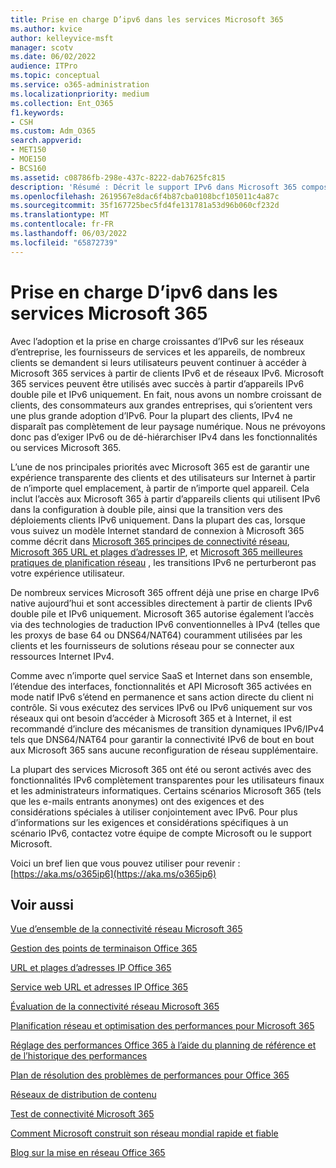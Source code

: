 ```yaml
---
title: Prise en charge D’ipv6 dans les services Microsoft 365
ms.author: kvice
author: kelleyvice-msft
manager: scotv
ms.date: 06/02/2022
audience: ITPro
ms.topic: conceptual
ms.service: o365-administration
ms.localizationpriority: medium
ms.collection: Ent_O365
f1.keywords:
- CSH
ms.custom: Adm_O365
search.appverid:
- MET150
- MOE150
- BCS160
ms.assetid: c08786fb-298e-437c-8222-dab7625fc815
description: 'Résumé : Décrit le support IPv6 dans Microsoft 365 composants et dans Microsoft 365 offres gouvernementales.'
ms.openlocfilehash: 2619567e8dac6f4b87cba0108bcf105011c4a87c
ms.sourcegitcommit: 35f167725bec5fd4fe131781a53d96b060cf232d
ms.translationtype: MT
ms.contentlocale: fr-FR
ms.lasthandoff: 06/03/2022
ms.locfileid: "65872739"
---
```

# <a name="ipv6-support-in-microsoft-365-services"></a>Prise en charge D’ipv6 dans les services Microsoft 365

Avec l’adoption et la prise en charge croissantes d’IPv6 sur les réseaux d’entreprise, les fournisseurs de services et les appareils, de nombreux clients se demandent si leurs utilisateurs peuvent continuer à accéder à Microsoft 365 services à partir de clients IPv6 et de réseaux IPv6. Microsoft 365 services peuvent être utilisés avec succès à partir d’appareils IPv6 double pile et IPv6 uniquement. En fait, nous avons un nombre croissant de clients, des consommateurs aux grandes entreprises, qui s’orientent vers une plus grande adoption d’IPv6. Pour la plupart des clients, IPv4 ne disparaît pas complètement de leur paysage numérique. Nous ne prévoyons donc pas d’exiger IPv6 ou de dé-hiérarchiser IPv4 dans les fonctionnalités ou services Microsoft 365.

L’une de nos principales priorités avec Microsoft 365 est de garantir une expérience transparente des clients et des utilisateurs sur Internet à partir de n’importe quel emplacement, à partir de n’importe quel appareil. Cela inclut l’accès aux Microsoft 365 à partir d’appareils clients qui utilisent IPv6 dans la configuration à double pile, ainsi que la transition vers des déploiements clients IPv6 uniquement. Dans la plupart des cas, lorsque vous suivez un modèle Internet standard de connexion à Microsoft 365 comme décrit dans [Microsoft 365 principes de connectivité réseau](microsoft-365-network-connectivity-principles.md), [Microsoft 365 URL et plages d’adresses IP](urls-and-ip-address-ranges.md), et [Microsoft 365 meilleures pratiques de planification réseau](network-and-migration-planning.md#best-practices-for-network-planning-and-improving-migration-performance-for-office-365) , les transitions IPv6 ne perturberont pas votre expérience utilisateur.

De nombreux services Microsoft 365 offrent déjà une prise en charge IPv6 native aujourd’hui et sont accessibles directement à partir de clients IPv6 double pile et IPv6 uniquement. Microsoft 365 autorise également l’accès via des technologies de traduction IPv6 conventionnelles à IPv4 (telles que les proxys de base 64 ou DNS64/NAT64) couramment utilisées par les clients et les fournisseurs de solutions réseau pour se connecter aux ressources Internet IPv4.

Comme avec n’importe quel service SaaS et Internet dans son ensemble, l’étendue des interfaces, fonctionnalités et API Microsoft 365 activées en mode natif IPv6 s’étend en permanence et sans action directe du client ni contrôle. Si vous exécutez des services IPv6 ou IPv6 uniquement sur vos réseaux qui ont besoin d’accéder à Microsoft 365 et à Internet, il est recommandé d’inclure des mécanismes de transition dynamiques IPv6/IPv4 tels que DNS64/NAT64 pour garantir la connectivité IPv6 de bout en bout aux Microsoft 365 sans aucune reconfiguration de réseau supplémentaire.

La plupart des services Microsoft 365 ont été ou seront activés avec des fonctionnalités IPv6 complètement transparentes pour les utilisateurs finaux et les administrateurs informatiques. Certains scénarios Microsoft 365 (tels que les e-mails entrants anonymes) ont des exigences et des considérations spéciales à utiliser conjointement avec IPv6. Pour plus d’informations sur les exigences et considérations spécifiques à un scénario IPv6, contactez votre équipe de compte Microsoft ou le support Microsoft.

Voici un bref lien que vous pouvez utiliser pour revenir : [https://aka.ms/o365ip6](https://aka.ms/o365ip6)

## <a name="see-also"></a>Voir aussi

[Vue d’ensemble de la connectivité réseau Microsoft 365](microsoft-365-networking-overview.md)

[Gestion des points de terminaison Office 365](managing-office-365-endpoints.md)

[URL et plages d’adresses IP Office 365](urls-and-ip-address-ranges.md)

[Service web URL et adresses IP Office 365](microsoft-365-ip-web-service.md)

[Évaluation de la connectivité réseau Microsoft 365](assessing-network-connectivity.md)

[Planification réseau et optimisation des performances pour Microsoft 365](network-planning-and-performance.md)

[Réglage des performances Office 365 à l’aide du planning de référence et de l’historique des performances](performance-tuning-using-baselines-and-history.md)

[Plan de résolution des problèmes de performances pour Office 365](performance-troubleshooting-plan.md)

[Réseaux de distribution de contenu](content-delivery-networks.md)

[Test de connectivité Microsoft 365](https://aka.ms/netonboard)

[Comment Microsoft construit son réseau mondial rapide et fiable](https://azure.microsoft.com/blog/how-microsoft-builds-its-fast-and-reliable-global-network/)

[Blog sur la mise en réseau Office 365](https://techcommunity.microsoft.com/t5/Office-365-Networking/bd-p/Office365Networking)
